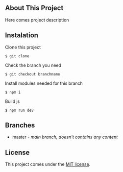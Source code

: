 ## About This Project

Here comes project description

## Instalation

Clone this project
```
$ git clone
```
Check the branch you need
```
$ git checkout branchname
```
Install modules needed for this branch
```
$ npm i
```
Build js
```
$ npm run dev
```
## Branches

 * master - *main branch, doesn't contains any content*

## License

This project comes under the [MIT license](http://opensource.org/licenses/MIT).